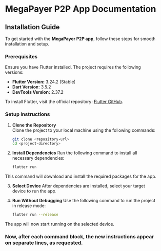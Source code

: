 # MegaPayer P2P App Documentation

## Installation Guide

To get started with the **MegaPayer P2P app**, follow these steps for smooth installation and setup.

### Prerequisites

Ensure you have Flutter installed. The project requires the following versions:

- **Flutter Version:** 3.24.2 (Stable)
- **Dart Version:** 3.5.2
- **DevTools Version:** 2.37.2

To install Flutter, visit the official repository: [Flutter GitHub](https://github.com/flutter/flutter.git).

### Setup Instructions

1. **Clone the Repository**  
   Clone the project to your local machine using the following commands:
   ```bash
   git clone <repository-url>
   cd <project-directory>

2. **Install Dependencies**
   Run the following command to install all necessary dependencies:
   ```bash
   flutter run

 This command will download and install the required packages for the app.
  
3. **Select Device**
After dependencies are installed, select your target device to run the app.

4. **Run Without Debugging**
   Use the following command to run the project in release mode:
   ```bash
   flutter run --release

The app will now start running on the selected device.

### Now, after each command block, the new instructions appear on separate lines, as requested.




